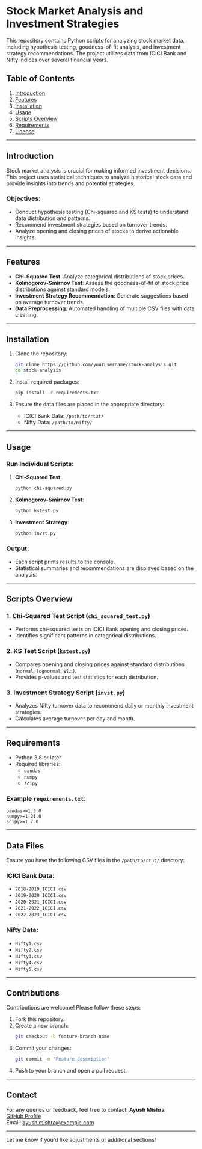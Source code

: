 # Stock Market Analysis and Investment Strategies

This repository contains Python scripts for analyzing stock market data, including hypothesis testing, goodness-of-fit analysis, and investment strategy recommendations. The project utilizes data from ICICI Bank and Nifty indices over several financial years.

## Table of Contents
1. [Introduction](#introduction)
2. [Features](#features)
3. [Installation](#installation)
4. [Usage](#usage)
5. [Scripts Overview](#scripts-overview)
6. [Requirements](#requirements)
7. [License](#license)

---

## Introduction

Stock market analysis is crucial for making informed investment decisions. This project uses statistical techniques to analyze historical stock data and provide insights into trends and potential strategies.

### Objectives:
- Conduct hypothesis testing (Chi-squared and KS tests) to understand data distribution and patterns.
- Recommend investment strategies based on turnover trends.
- Analyze opening and closing prices of stocks to derive actionable insights.

---

## Features

- **Chi-Squared Test**: Analyze categorical distributions of stock prices.
- **Kolmogorov-Smirnov Test**: Assess the goodness-of-fit of stock price distributions against standard models.
- **Investment Strategy Recommendation**: Generate suggestions based on average turnover trends.
- **Data Preprocessing**: Automated handling of multiple CSV files with data cleaning.

---

## Installation

1. Clone the repository:
   ```bash
   git clone https://github.com/yourusername/stock-analysis.git
   cd stock-analysis
   ```

2. Install required packages:
   ```bash
   pip install -r requirements.txt
   ```

3. Ensure the data files are placed in the appropriate directory:
   - ICICI Bank Data: `/path/to/rtut/`
   - Nifty Data: `/path/to/nifty/`

---

## Usage

### Run Individual Scripts:
1. **Chi-Squared Test**:
   ```bash
   python chi-squared.py
   ```
2. **Kolmogorov-Smirnov Test**:
   ```bash
   python kstest.py
   ```
3. **Investment Strategy**:
   ```bash
   python invst.py
   ```

### Output:
- Each script prints results to the console.
- Statistical summaries and recommendations are displayed based on the analysis.

---

## Scripts Overview

### **1. Chi-Squared Test Script (`chi_squared_test.py`)**
- Performs chi-squared tests on ICICI Bank opening and closing prices.
- Identifies significant patterns in categorical distributions.
  
### **2. KS Test Script (`kstest.py`)**
- Compares opening and closing prices against standard distributions (`normal`, `lognormal`, etc.).
- Provides p-values and test statistics for each distribution.

### **3. Investment Strategy Script (`invst.py`)**
- Analyzes Nifty turnover data to recommend daily or monthly investment strategies.
- Calculates average turnover per day and month.

---

## Requirements

- Python 3.8 or later
- Required libraries:
  - `pandas`
  - `numpy`
  - `scipy`

### Example `requirements.txt`:
```plaintext
pandas>=1.3.0
numpy>=1.21.0
scipy>=1.7.0
```

---

## Data Files

Ensure you have the following CSV files in the `/path/to/rtut/` directory:

### ICICI Bank Data:
- `2018-2019_ICICI.csv`
- `2019-2020_ICICI.csv`
- `2020-2021_ICICI.csv`
- `2021-2022_ICICI.csv`
- `2022-2023_ICICI.csv`

### Nifty Data:
- `Nifty1.csv`
- `Nifty2.csv`
- `Nifty3.csv`
- `Nifty4.csv`
- `Nifty5.csv`

---

## Contributions

Contributions are welcome! Please follow these steps:
1. Fork this repository.
2. Create a new branch:
   ```bash
   git checkout -b feature-branch-name
   ```
3. Commit your changes:
   ```bash
   git commit -m "Feature description"
   ```
4. Push to your branch and open a pull request.

---

## Contact

For any queries or feedback, feel free to contact:
**Ayush Mishra**  
[GitHub Profile](https://github.com/yourusername)  
Email: [ayush.mishra@example.com](mailto:ayush.mishra@example.com)

---

Let me know if you'd like adjustments or additional sections!
